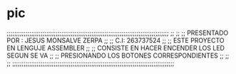 # pic

;;;;;;;;;;;;;;;;;;;;;;;;;;;;;;;;;;;;;;;;;;;;;;;;;;;;;;;;;;;;;;;;;;;;;;;;;;;;;;;;;;;;;;
;;																					                                        ;;
;;					PRESENTADO POR : JESUS MONSALVE ZERPA						                      	;;
;;					C.I: 263737524												                                	;;
;;					ESTE PROYECTO EN LENGUJE ASSEMBLER							                      	;;
;;					CONSISTE EN HACER ENCENDER LOS LED SEGUN SE VA 			                		;;
;;					PRESIONANDO LOS BOTONES CORRESPONDIENTES					                    	;;
;;																		                                        			;;
;;;;;;;;;;;;;;;;;;;;;;;;;;;;;;;;;;;;;;;;;;;;;;;;;;;;;;;;;;;;;;;;;;;;;;;;;;;;;;;;;;;;;;
